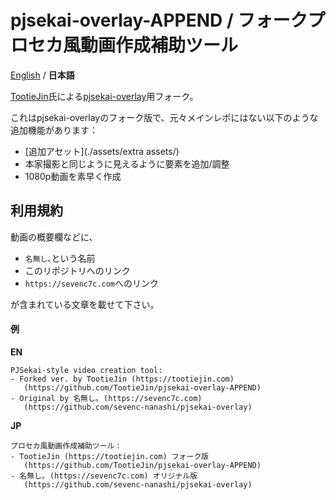 # pjsekai-overlay-APPEND / フォークプロセカ風動画作成補助ツール
[English](./README.md) / **日本語**

[TootieJin](https://tootiejin.com)氏による[pjsekai-overlay](https://github.com/sevenc-nanashi/pjsekai-overlay)用フォーク。

これはpjsekai-overlayのフォーク版で、元々メインレポにはない以下のような追加機能があります：
- [追加アセット](./assets/extra assets/)
- 本家撮影と同じように見えるように要素を追加/調整
- 1080p動画を素早く作成

## 利用規約

動画の概要欄などに、

- `名無し｡`という名前
- このリポジトリへのリンク
- `https://sevenc7c.com`へのリンク

が含まれている文章を載せて下さい。

#### 例
**EN**
```
PJSekai-style video creation tool:
- Forked ver. by TootieJin (https://tootiejin.com)
   (https://github.com/TootieJin/pjsekai-overlay-APPEND)
- Original by 名無し｡ (https://sevenc7c.com) 
   (https://github.com/sevenc-nanashi/pjsekai-overlay)
```
**JP**
```
プロセカ風動画作成補助ツール：
- TootieJin (https://tootiejin.com) フォーク版
   (https://github.com/TootieJin/pjsekai-overlay-APPEND)
- 名無し｡ (https://sevenc7c.com) オリジナル版
   (https://github.com/sevenc-nanashi/pjsekai-overlay)
```
